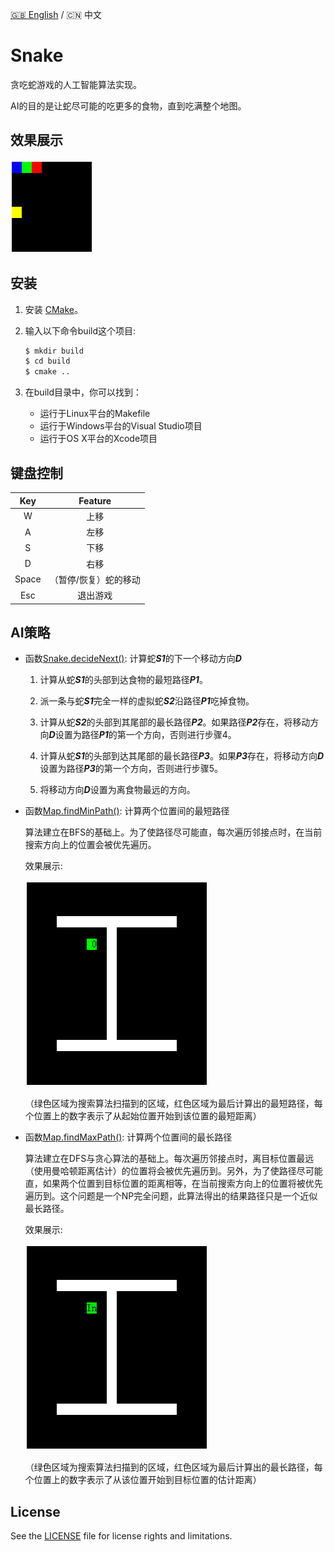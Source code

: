 [:uk: English](./README.md) / :cn: 中文

# Snake

贪吃蛇游戏的人工智能算法实现。

AI的目的是让蛇尽可能的吃更多的食物，直到吃满整个地图。

## 效果展示

![AI演示图](img/AI.gif)

## 安装

1. 安装 [CMake](https://cmake.org/)。

2. 输入以下命令build这个项目:

    ```bash
    $ mkdir build
    $ cd build
    $ cmake ..
    ```

3. 在build目录中，你可以找到：

    * 运行于Linux平台的Makefile
    * 运行于Windows平台的Visual Studio项目
    * 运行于OS X平台的Xcode项目

## 键盘控制

| Key | Feature |
|:---:|:-------:|
|W|上移|
|A|左移|
|S|下移|
|D|右移|
|Space|（暂停/恢复）蛇的移动|
|Esc|退出游戏|

## AI策略

* 函数[Snake.decideNext()](./src/Snake.cpp): 计算蛇***S1***的下一个移动方向***D***

    1. 计算从蛇***S1***的头部到达食物的最短路径***P1***。

    2. 派一条与蛇***S1***完全一样的虚拟蛇***S2***沿路径***P1***吃掉食物。

    3. 计算从蛇***S2***的头部到其尾部的最长路径***P2***。如果路径***P2***存在，将移动方向***D***设置为路径***P1***的第一个方向，否则进行步骤4。

    4. 计算从蛇***S1***的头部到达其尾部的最长路径***P3***。如果***P3***存在，将移动方向***D***设置为路径***P3***的第一个方向，否则进行步骤5。

    5. 将移动方向***D***设置为离食物最远的方向。

* 函数[Map.findMinPath()](./src/Map.cpp): 计算两个位置间的最短路径

    算法建立在BFS的基础上。为了使路径尽可能直，每次遍历邻接点时，在当前搜索方向上的位置会被优先遍历。

    效果展示:

    ![](img/shortest_path.gif)

    （绿色区域为搜索算法扫描到的区域，红色区域为最后计算出的最短路径，每个位置上的数字表示了从起始位置开始到该位置的最短距离）
  
* 函数[Map.findMaxPath()](./src/Map.cpp): 计算两个位置间的最长路径

    算法建立在DFS与贪心算法的基础上。每次遍历邻接点时，离目标位置最远（使用曼哈顿距离估计）的位置将会被优先遍历到。另外，为了使路径尽可能直，如果两个位置到目标位置的距离相等，在当前搜索方向上的位置将被优先遍历到。这个问题是一个NP完全问题，此算法得出的结果路径只是一个近似最长路径。

    效果展示:
    
    ![](img/longest_path.gif)

    （绿色区域为搜索算法扫描到的区域，红色区域为最后计算出的最长路径，每个位置上的数字表示了从该位置开始到目标位置的估计距离）

## License

See the [LICENSE](./LICENSE) file for license rights and limitations.
